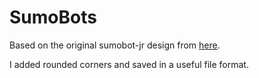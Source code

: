 SumoBots
========

Based on the original sumobot-jr design from
[here](https://github.com/makenai/sumobot-jr).

I added rounded corners and saved in a useful file format.
